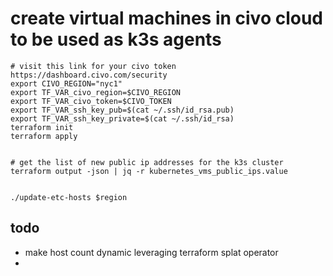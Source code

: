 # create virtual machines in civo cloud to be used as k3s agents

```
# visit this link for your civo token https://dashboard.civo.com/security
export CIVO_REGION="nyc1"
export TF_VAR_civo_region=$CIVO_REGION
export TF_VAR_civo_token=$CIVO_TOKEN
export TF_VAR_ssh_key_pub=$(cat ~/.ssh/id_rsa.pub)
export TF_VAR_ssh_key_private=$(cat ~/.ssh/id_rsa)
terraform init
terraform apply


# get the list of new public ip addresses for the k3s cluster
terraform output -json | jq -r kubernetes_vms_public_ips.value


./update-etc-hosts $region 

```


## todo 
- make host count dynamic leveraging terraform splat operator
- 